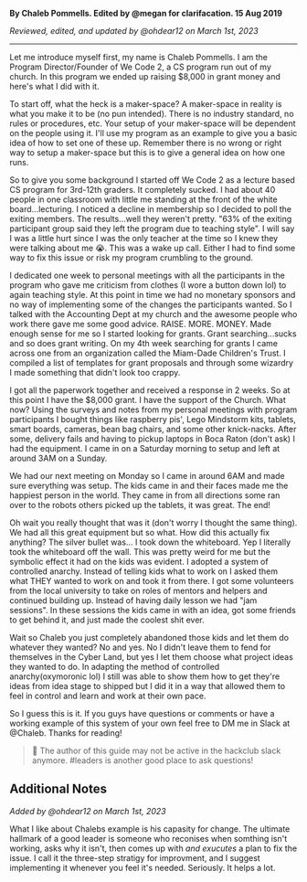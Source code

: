 __By Chaleb Pommells. Edited by @megan for clarifacation. 15 Aug 2019__

_Reviewed, edited, and updated by @ohdear12 on March 1st, 2023_

---

Let me introduce myself first, my name is Chaleb Pommells. I am the Program Director/Founder of We Code 2, a CS program run out of my church. In this program we ended up raising $8,000 in grant money and here's what I did with it.

To start off, what the heck is a maker-space? A maker-space in reality is what you make it to be (no pun intended). There is no industry standard, no rules or procedures, etc. Your setup of your maker-space will be dependent on the people using it. I'll use my program as an example to give you a basic idea of how to set one of these up. Remember there is no wrong or right way to setup a maker-space but this is to give a general idea on how one runs.

So to give you some background I started off We Code 2 as a lecture based CS program for 3rd-12th graders. It completely sucked. I had about 40 people in one classroom with little me standing at the front of the white board...lecturing. I noticed a decline in membership so I decided to poll the exiting members. The results...well they weren't pretty. "63% of the exiting participant group said they left the program due to teaching style". I will say I was a little hurt since I was the only teacher at the time so I knew they were talking about me 😭. This was a wake up call. Either I had to find some way to fix this issue or risk my program crumbling to the ground.

I dedicated one week to personal meetings with all the participants in the program who gave me criticism from clothes (I wore a button down lol) to again teaching style. At this point in time we had no monetary sponsors and no way of implementing some of the changes the participants wanted. So I talked with the Accounting Dept at my church and the awesome people who work there gave me some good advice. RAISE. MORE. MONEY. Made enough sense for me so I started looking for grants. Grant searching...sucks and so does grant writing. On my 4th week searching for grants I came across one from an organization called the Miam-Dade Children's Trust. I compiled a list of templates for grant proposals and through some wizardry I made something that didn't look too crappy.

I got all the paperwork together and received a response in 2 weeks. So at this point I have the $8,000 grant. I have the support of the Church. What now? Using the surveys and notes from my personal meetings with program participants I bought things like raspberry pis', Lego Mindstorm kits, tablets, smart boards, cameras, bean bag chairs, and some other knick-nacks. After some, delivery fails and having to pickup laptops in Boca Raton (don't ask) I had the equipment. I came in on a Saturday morning to setup and left at around 3AM on a Sunday.

We had our next meeting on Monday so I came in around 6AM and made sure everything was setup. The kids came in and their faces made me the happiest person in the world. They came in from all directions some ran over to the robots others picked up the tablets, it was great. The end!

Oh wait you really thought that was it (don't worry I thought the same thing). We had all this great equipment but so what. How did this actually fix anything? The silver bullet was... I took down the whiteboard. Yep I literally took the whiteboard off the wall. This was pretty weird for me but the symbolic effect it had on the kids was evident. I adopted a system of controlled anarchy. Instead of telling kids what to work on I asked them what THEY wanted to work on and took it from there. I got some volunteers from the local university to take on roles of mentors and helpers and continued building up. Instead of having daily lesson we had "jam sessions". In these sessions the kids came in with an idea, got some friends to get behind it, and just made the coolest shit ever.

Wait so Chaleb you just completely abandoned those kids and let them do whatever they wanted? No and yes. No I didn't leave them to fend for themselves in the Cyber Land, but yes I let them choose what project ideas they wanted to do. In adapting the method of controlled anarchy(oxymoronic lol) I still was able to show them how to get they're ideas from idea stage to shipped but I did it in a way that allowed them to feel in control and learn and work at their own pace.

So I guess this is it. If you guys have questions or comments or have a working example of this system of your own feel free to DM me in Slack at @Chaleb. Thanks for reading!

> 📵 The author of this guide may not be active in the hackclub slack anymore. #leaders is another good place to ask questions!

## Additional Notes

_Added by @ohdear12 on March 1st, 2023_

What I like about Chalebs example is his capasity for change. The ultimate hallmark of a good leader is someone who reconises when somthing isn't working, asks why it isn't, then comes up with _and exucutes_ a plan to fix the issue. I call it the three-step stratigy for improvment, and I suggest implementing it whenever you feel it's needed. Seriously. It helps a lot.
